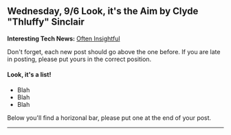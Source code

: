 ## Wednesday, 9/6 Look, it's the Aim by Clyde "Thluffy" Sinclair

**Interesting Tech News:** [Often Insightful](https://xkcd.com)

Don't forget, each new post should go above the one before. If you are late in posting, please put yours in the correct position.

#### Look, it's a list! ####
* Blah
* Blah
* Blah

Below you'll find a horizonal bar, please put one at the end of your post.

---
